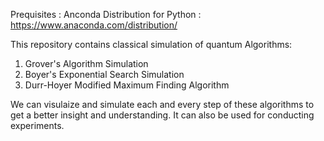 Prequisites :
Anconda Distribution for Python : https://www.anaconda.com/distribution/

This repository contains classical simulation of quantum Algorithms:

1. Grover's Algorithm Simulation
2. Boyer's Exponential Search Simulation
3. Durr-Hoyer Modified Maximum Finding Algorithm

We can visulaize and simulate each and every step of these algorithms to get a better insight and understanding.
It can also be used for conducting experiments.
